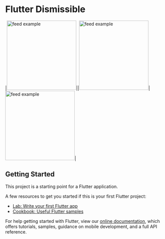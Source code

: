 # Flutter Dismissible

|<img src="https://user-images.githubusercontent.com/60619133/99145113-d6c0b900-2691-11eb-8b2a-e012b4935d61.png" alt="feed example" width = "220">||<img src="https://user-images.githubusercontent.com/60619133/99145115-da544000-2691-11eb-8f58-571e750df381.png" alt="feed example" width = "220">|<img src="https://user-images.githubusercontent.com/60619133/99145116-dcb69a00-2691-11eb-83c3-1b3cb31fa453.png" alt="feed example" width = "220">|

## Getting Started

This project is a starting point for a Flutter application.

A few resources to get you started if this is your first Flutter project:

- [Lab: Write your first Flutter app](https://flutter.dev/docs/get-started/codelab)
- [Cookbook: Useful Flutter samples](https://flutter.dev/docs/cookbook)

For help getting started with Flutter, view our
[online documentation](https://flutter.dev/docs), which offers tutorials,
samples, guidance on mobile development, and a full API reference.

